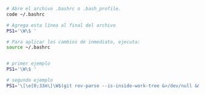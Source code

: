 <!-- Para acortar el texto del prompt en Git Bash y que muestre solo el directorio actual -->

```sh
# Abre el archivo .bashrc o .bash_profile.
code ~/.bashrc

# Agrega esta línea al final del archivo
PS1='\W\$ '

# Para aplicar los cambios de inmediato, ejecuta:
source ~/.bashrc



```

```sh
# primer ejemplo
PS1='\W\$ '

# segundo ejemplo
PS1='\[\e[0;33m\]\W$(git rev-parse --is-inside-work-tree &>/dev/null && echo " \[\e[0;32m\]$(git branch 2>/dev/null | grep "*" | sed "s/* //") \[\e[0;35m\]$(git rev-list --count HEAD 2>/dev/null)") \[\e[0;36m\]\$\[\e[0m\] '
```
